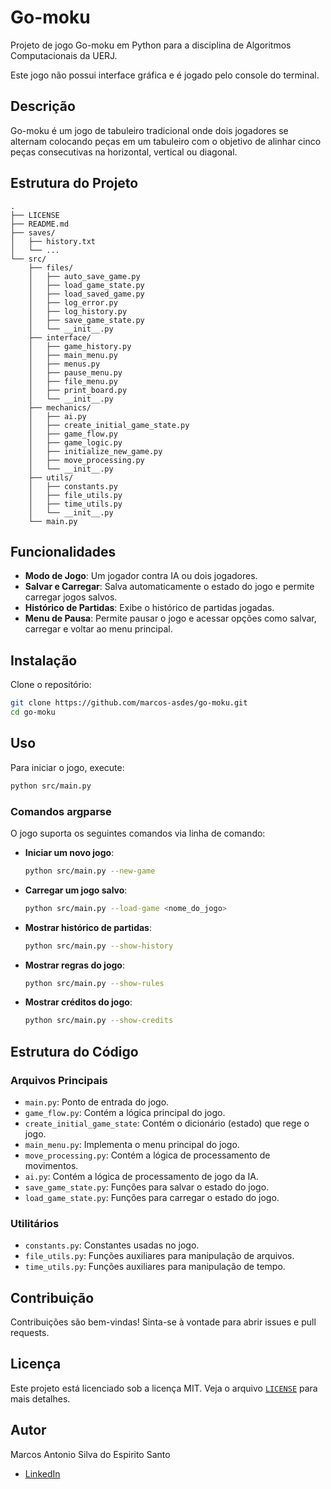 # Go-moku

Projeto de jogo Go-moku em Python para a disciplina de Algoritmos Computacionais da UERJ.

Este jogo não possui interface gráfica e é jogado pelo console do terminal.

## Descrição

Go-moku é um jogo de tabuleiro tradicional onde dois jogadores se alternam colocando peças em um tabuleiro com o objetivo de alinhar cinco peças consecutivas na horizontal, vertical ou diagonal.

## Estrutura do Projeto

```plaintext
.
├── LICENSE
├── README.md
├── saves/
│   ├── history.txt
│   └── ...
└── src/
    ├── files/
    │   ├── auto_save_game.py
    │   ├── load_game_state.py
    │   ├── load_saved_game.py
    │   ├── log_error.py
    │   ├── log_history.py
    │   ├── save_game_state.py
    │   └── __init__.py
    ├── interface/
    │   ├── game_history.py
    │   ├── main_menu.py
    │   ├── menus.py
    │   ├── pause_menu.py
    │   ├── file_menu.py
    │   ├── print_board.py
    │   └── __init__.py
    ├── mechanics/
    │   ├── ai.py
    │   ├── create_initial_game_state.py
    │   ├── game_flow.py
    │   ├── game_logic.py
    │   ├── initialize_new_game.py
    │   ├── move_processing.py
    │   └── __init__.py
    ├── utils/
    │   ├── constants.py
    │   ├── file_utils.py
    │   ├── time_utils.py
    │   └── __init__.py
    └── main.py

```

## Funcionalidades

- **Modo de Jogo**: Um jogador contra IA ou dois jogadores.
- **Salvar e Carregar**: Salva automaticamente o estado do jogo e permite carregar jogos salvos.
- **Histórico de Partidas**: Exibe o histórico de partidas jogadas.
- **Menu de Pausa**: Permite pausar o jogo e acessar opções como salvar, carregar e voltar ao menu principal.

## Instalação

Clone o repositório:

```sh
git clone https://github.com/marcos-asdes/go-moku.git
cd go-moku
```

## Uso

Para iniciar o jogo, execute:

```sh
python src/main.py
```

### Comandos argparse

O jogo suporta os seguintes comandos via linha de comando:

- **Iniciar um novo jogo**:

  ```sh
  python src/main.py --new-game
  ```

- **Carregar um jogo salvo**:

  ```sh
  python src/main.py --load-game <nome_do_jogo>
  ```

- **Mostrar histórico de partidas**:

  ```sh
  python src/main.py --show-history
  ```

- **Mostrar regras do jogo**:

  ```sh
  python src/main.py --show-rules
  ```

- **Mostrar créditos do jogo**:
  ```sh
  python src/main.py --show-credits
  ```

## Estrutura do Código

### Arquivos Principais

- `main.py`: Ponto de entrada do jogo.
- `game_flow.py`: Contém a lógica principal do jogo.
- `create_initial_game_state`: Contém o dicionário (estado) que rege o jogo.
- `main_menu.py`: Implementa o menu principal do jogo.
- `move_processing.py`: Contém a lógica de processamento de movimentos.
- `ai.py`: Contém a lógica de processamento de jogo da IA.
- `save_game_state.py`: Funções para salvar o estado do jogo.
- `load_game_state.py`: Funções para carregar o estado do jogo.

### Utilitários

- `constants.py`: Constantes usadas no jogo.
- `file_utils.py`: Funções auxiliares para manipulação de arquivos.
- `time_utils.py`: Funções auxiliares para manipulação de tempo.

## Contribuição

Contribuições são bem-vindas! Sinta-se à vontade para abrir issues e pull requests.

## Licença

Este projeto está licenciado sob a licença MIT. Veja o arquivo [`LICENSE`](LICENSE) para mais detalhes.

## Autor

Marcos Antonio Silva do Espirito Santo

- [LinkedIn](https://www.linkedin.com/in/marcos-asdes/)

